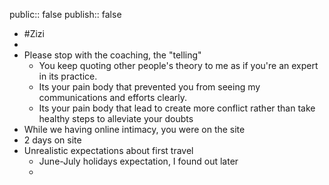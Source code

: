 public:: false
publish:: false

- #Zizi
-
- Please stop with the coaching, the "telling"
	- You keep quoting other people's theory to me as if you're an expert in its practice.
	- Its your pain body that prevented you from seeing my communications and efforts clearly.
	- Its your pain body that lead to create more conflict rather than take healthy steps to alleviate your doubts
- While we having online intimacy, you were on the site
- 2 days on site
- Unrealistic expectations about first travel
	- June-July holidays expectation, I found out later
	-